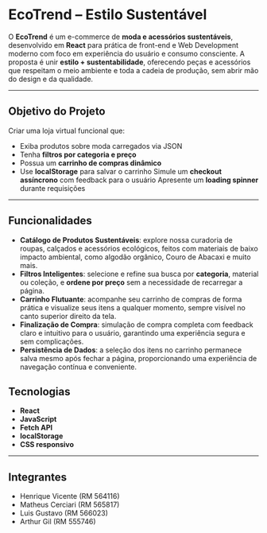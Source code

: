 # EcoTrend – Estilo Sustentável
O **EcoTrend** é um e-commerce de **moda e acessórios sustentáveis**, desenvolvido em **React** para prática de front-end e Web Development moderno com foco em experiência do usuário e consumo consciente.
A proposta é unir **estilo + sustentabilidade**, oferecendo peças e acessórios que respeitam o meio ambiente e toda a cadeia de produção, sem abrir mão do design e da qualidade.

---

## Objetivo do Projeto

Criar uma loja virtual funcional que:
- Exiba produtos sobre moda carregados via JSON
- Tenha **filtros por categoria e preço**
- Possua um **carrinho de compras dinâmico**
- Use **localStorage** para salvar o carrinho
Simule um **checkout assíncrono** com feedback para o usuário
Apresente um **loading spinner** durante requisições

---

## Funcionalidades

- **Catálogo de Produtos Sustentáveis**: explore nossa curadoria de roupas, calçados e acessórios ecológicos, feitos com materiais de baixo impacto ambiental, como algodão orgânico, Couro de Abacaxi e muito mais.
- **Filtros Inteligentes**: selecione e refine sua busca por **categoria**, material ou coleção, e **ordene por preço** sem a necessidade de recarregar a página.
- **Carrinho Flutuante**: acompanhe seu carrinho de compras de forma prática e visualize seus itens a qualquer momento, sempre visível no canto superior direito da tela.
- **Finalização de Compra**: simulação de compra completa com feedback claro e intuitivo para o usuário, garantindo uma experiência segura e sem complicações.
- **Persistência de Dados**: a seleção dos itens no carrinho permanece salva mesmo após fechar a página, proporcionando uma experiência de navegação contínua e conveniente.

## Tecnologias
- **React**
- **JavaScript** 
- **Fetch API**
- **localStorage**
- **CSS responsivo**

---
## Integrantes

- Henrique Vicente (RM 564116)
- Matheus Cerciari (RM 565817)
- Luis Gustavo (RM 566023)
- Arthur Gil (RM 555746)
